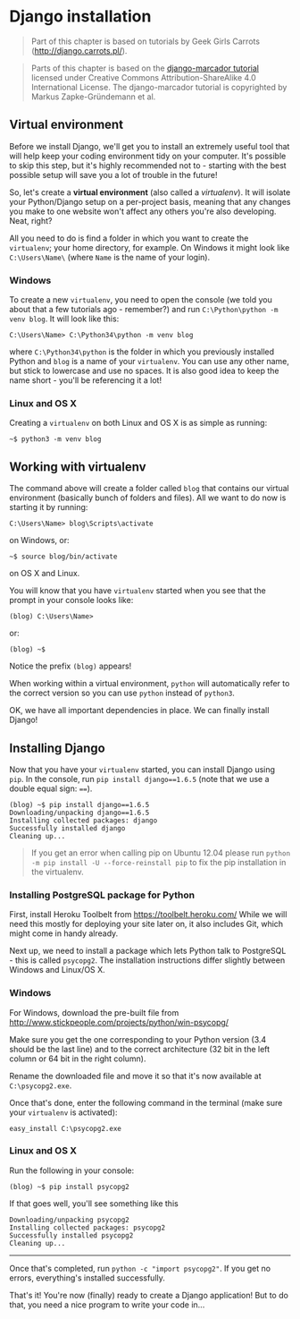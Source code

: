 # Django installation

> Part of this chapter is based on tutorials by Geek Girls Carrots (http://django.carrots.pl/).

> Parts of this chapter is based on the [django-marcador
tutorial](http://django-marcador.keimlink.de/) licensed under Creative Commons
Attribution-ShareAlike 4.0 International License. The django-marcador tutorial
is copyrighted by Markus Zapke-Gründemann et al.


## Virtual environment

Before we install Django, we'll get you to install an extremely useful tool that will help keep your coding environment tidy on your computer. It's possible to skip this step, but it's highly recommended not to - starting with the best possible setup will save you a lot of trouble in the future!

So, let's create a **virtual environment** (also called a *virtualenv*). It will isolate your Python/Django setup on a per-project basis, meaning that any changes you make to one website won't affect any others you're also developing. Neat, right?

All you need to do is find a folder in which you want to create the `virtualenv`; your home directory, for example. On Windows it might look like `C:\Users\Name\` (where `Name` is the name of your login).

### Windows

To create a new `virtualenv`, you need to open the console (we told you about that a few tutorials ago - remember?) and run `C:\Python\python -m venv blog`. It will look like this:

    C:\Users\Name> C:\Python34\python -m venv blog

where `C:\Python34\python` is the folder in which you previously installed Python and `blog` is a name of your `virtualenv`. You can use any other name, but stick to lowercase and use no spaces. It is also good idea to keep the name short - you'll be referencing it a lot!

### Linux and OS X

Creating a `virtualenv` on both Linux and OS X is as simple as running:

    ~$ python3 -m venv blog

## Working with virtualenv

The command above will create a folder called `blog` that contains our virtual environment (basically bunch of folders and files). All we want to do now is starting it by running:

    C:\Users\Name> blog\Scripts\activate

on Windows, or:

    ~$ source blog/bin/activate

on OS X and Linux.

You will know that you have `virtualenv` started when you see that the prompt in your console looks like:

    (blog) C:\Users\Name>

or:

    (blog) ~$

Notice the prefix `(blog)` appears!

When working within a virtual environment, `python` will automatically refer to the correct version so you can use `python` instead of `python3`.

OK, we have all important dependencies in place. We can finally install Django!

## Installing Django

Now that you have your `virtualenv` started, you can install Django using `pip`. In the console, run `pip install django==1.6.5` (note that we use a double equal sign: `==`).

    (blog) ~$ pip install django==1.6.5
    Downloading/unpacking django==1.6.5
    Installing collected packages: django
    Successfully installed django
    Cleaning up...

> If you get an error when calling pip on Ubuntu 12.04 please run `python -m pip install -U --force-reinstall pip` to fix the pip installation in the virtualenv.

### Installing PostgreSQL package for Python

First, install Heroku Toolbelt from https://toolbelt.heroku.com/ While we will need this mostly for deploying your site later on, it also includes Git, which might come in handy already.

Next up, we need to install a package which lets Python talk to PostgreSQL - this is called `psycopg2`. The installation instructions differ slightly between Windows and Linux/OS X.

### Windows

For Windows, download the pre-built file from http://www.stickpeople.com/projects/python/win-psycopg/

Make sure you get the one corresponding to your Python version (3.4 should be the last line) and to the correct architecture (32 bit in the left column or 64 bit in the right column).

Rename the downloaded file and move it so that it's now available at `C:\psycopg2.exe`.

Once that's done, enter the following command in the terminal (make sure your `virtualenv` is activated):

    easy_install C:\psycopg2.exe

### Linux and OS X

Run the following in your console:

    (blog) ~$ pip install psycopg2

If that goes well, you'll see something like this

    Downloading/unpacking psycopg2
    Installing collected packages: psycopg2
    Successfully installed psycopg2
    Cleaning up...

---

Once that's completed, run `python -c "import psycopg2"`. If you get no errors, everything's installed successfully.

That's it! You're now (finally) ready to create a Django application! But to do that, you need a nice program to write your code in...
